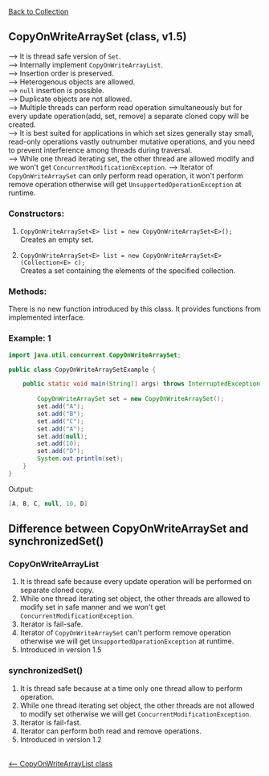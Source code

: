 [Back to Collection](../README.md)

## CopyOnWriteArraySet (class, v1.5)

--> It is thread safe version of `Set`. <br>
--> Internally implement `CopyOnWriteArrayList`. <br>
--> Insertion order is preserved. <br>
--> Heterogenous objects are allowed. <br>
--> `null` insertion is possible. <br>
--> Duplicate objects are not allowed. <br>
--> Multiple threads can perform read operation simultaneously but for every update operation(add, set, remove) a separate cloned copy will be created. <br>
--> It is best suited for applications in which set sizes generally stay small, read-only operations vastly outnumber mutative operations, and you need to prevent interference among threads during traversal. <br>
--> While one thread iterating set, the other thread are allowed modify and we won't get `ConcurrentModificationException`.
--> Iterator of `CopyOnWriteArraySet` can only perform read operation, it won't perform remove operation otherwise will get `UnsupportedOperationException` at runtime.


### Constructors:

1. `CopyOnWriteArraySet<E> list = new CopyOnWriteArraySet<E>();`<br>
Creates an empty set.

2. `CopyOnWriteArraySet<E> list = new CopyOnWriteArraySet<E>(Collection<E> c);` <br>
Creates a set containing the elements of the specified collection.



### Methods:

There is no new function introduced by this class. It provides functions from implemented interface.


### Example: 1

```java
import java.util.concurrent.CopyOnWriteArraySet;

public class CopyOnWriteArraySetExample {

	public static void main(String[] args) throws InterruptedException {
	
		CopyOnWriteArraySet set = new CopyOnWriteArraySet();
		set.add("A");
		set.add("B");
		set.add("C");
		set.add("A");
		set.add(null);
		set.add(10);
		set.add("D");
		System.out.println(set);
	}
}
```

Output:

```java
[A, B, C, null, 10, D]
```


## Difference between CopyOnWriteArraySet and synchronizedSet()


### CopyOnWriteArrayList
1. It is thread safe because every update operation will be performed on separate cloned copy.
2. While one thread iterating set object, the other threads are allowed to modify set in safe manner and we won't get `ConcurrentModificationException`.
3. Iterator is fail-safe.
4. Iterator of `CopyOnWriteArraySet` can't perform remove operation otherwise we will get `UnsupportedOperationException` at runtime.
5. Introduced in version 1.5


### synchronizedSet()
1. It is thread safe because at a time only one thread allow to perform operation.
2. While one thread iterating set object, the other threads are not allowed to modify set otherwise we will get `ConcurrentModificationException`.
3. Iterator is fail-fast.
4. Iterator can perform both read and remove operations.
5. Introduced in version 1.2


<br>

<div style="float:left">
  <a href="../6_concurrent_collection/copy_on_write_arraylist_class.md" style=""><-- CopyOnWriteArrayList class</a>

  
<br>
